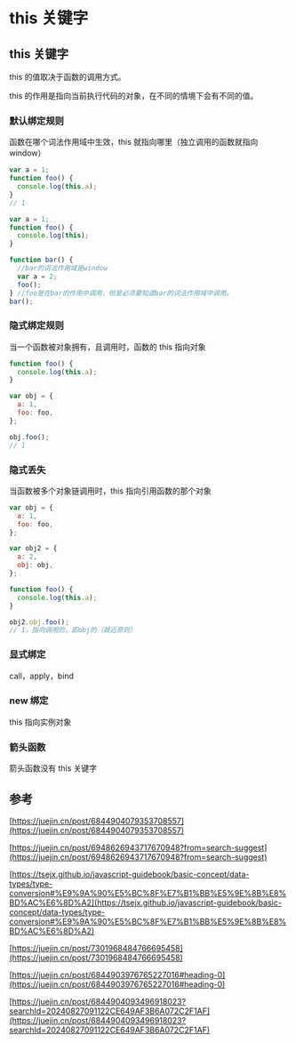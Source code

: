 # this 关键字

## this 关键字

this 的值取决于函数的调用方式。

this 的作用是指向当前执行代码的对象，在不同的情境下会有不同的值。

### 默认绑定规则

函数在哪个词法作用域中生效，this 就指向哪里（独立调用的函数就指向 window）

```js
var a = 1;
function foo() {
  console.log(this.a);
}
// 1

var a = 1;
function foo() {
  console.log(this);
}

function bar() {
  //bar的词法作用域是window
  var a = 2;
  foo();
} //foo是在bar的作用中调用，但是必须要知道bar的词法作用域中调用。
bar();
```

### 隐式绑定规则

当一个函数被对象拥有，且调用时，函数的 this 指向对象

```js
function foo() {
  console.log(this.a);
}

var obj = {
  a: 1,
  foo: foo,
};

obj.foo();
// 1
```

### 隐式丢失

当函数被多个对象链调用时，this 指向引用函数的那个对象

```js
var obj = {
  a: 1,
  foo: foo,
};

var obj2 = {
  a: 2,
  obj: obj,
};

function foo() {
  console.log(this.a);
}

obj2.obj.foo();
// 1，指向调用的，即obj的（就近原则）
```

### 显式绑定

call，apply，bind

### new 绑定

this 指向实例对象

### 箭头函数

箭头函数没有 this 关键字

## 参考

[https://juejin.cn/post/6844904079353708557](https://juejin.cn/post/6844904079353708557)

[https://juejin.cn/post/6948626943717670948?from=search-suggest](https://juejin.cn/post/6948626943717670948?from=search-suggest)

[https://tsejx.github.io/javascript-guidebook/basic-concept/data-types/type-conversion#%E9%9A%90%E5%BC%8F%E7%B1%BB%E5%9E%8B%E8%BD%AC%E6%8D%A2](https://tsejx.github.io/javascript-guidebook/basic-concept/data-types/type-conversion#%E9%9A%90%E5%BC%8F%E7%B1%BB%E5%9E%8B%E8%BD%AC%E6%8D%A2)

[https://juejin.cn/post/7301968484766695458](https://juejin.cn/post/7301968484766695458)

[https://juejin.cn/post/6844903976765227016#heading-0](https://juejin.cn/post/6844903976765227016#heading-0)

[https://juejin.cn/post/6844904093496918023?searchId=20240827091122CE649AF3B6A072C2F1AF](https://juejin.cn/post/6844904093496918023?searchId=20240827091122CE649AF3B6A072C2F1AF)
